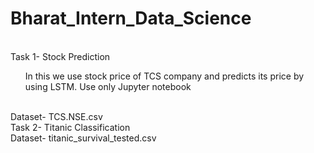 # Bharat_Intern_Data_Science
<br>
Task 1- Stock Prediction
<ul>In this we use stock price of TCS company
 and predicts its price by using LSTM.
 Use only Jupyter notebook</ul>
<br>
Dataset- TCS.NSE.csv
<br>
Task 2- Titanic Classification
<br>
Dataset- titanic_survival_tested.csv
